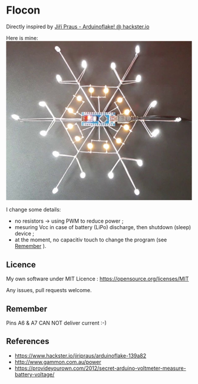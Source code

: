 # Flocon

Directly inspired by [Jiří Praus - Arduinoflake! @ hackster.io](https://www.hackster.io/jiripraus/arduinoflake-139a82)

Here is mine:
![](https://github.com/Marcussacapuces91/Flocon/blob/master/images/flocon%20-%20top.jpg?raw=true)

I change some details:
- no resistors -> using PWM to reduce power ;
- mesuring Vcc in case of battery (LiPo) discharge, then shutdown (sleep) device ;
- at the moment, no capacitiv touch to change the program (see [Remember](#remember) ).

## Licence
My own software under MIT Licence : https://opensource.org/licenses/MIT

Any issues, pull requests welcome.

## Remember
Pins A6 & A7 CAN NOT deliver current :-)

## References
- https://www.hackster.io/jiripraus/arduinoflake-139a82
- http://www.gammon.com.au/power
- https://provideyourown.com/2012/secret-arduino-voltmeter-measure-battery-voltage/

